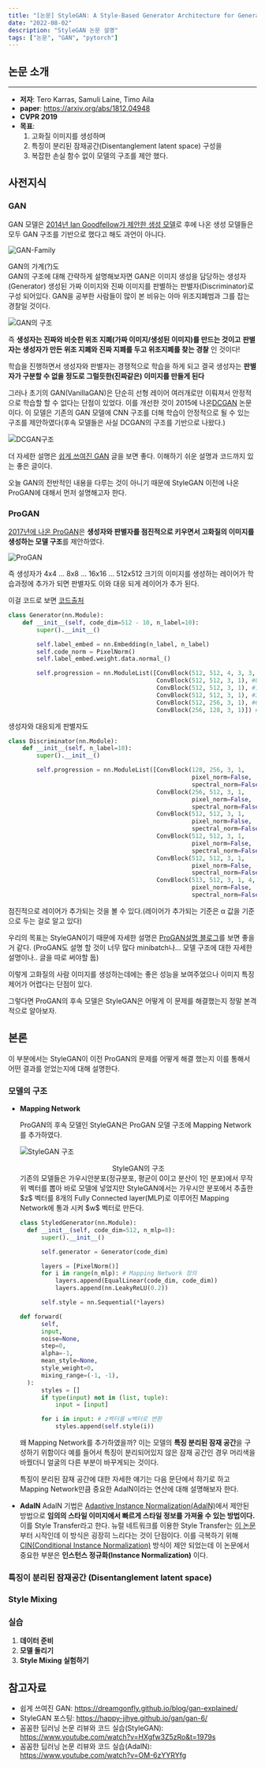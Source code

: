 ```yaml
---
title: "[논문] StyleGAN: A Style-Based Generator Architecture for Generative Adversarial Networks"
date: "2022-08-02"
description: "StyleGAN 논문 설명"
tags: ["논문", "GAN", "pytorch"]
---
```


## 논문 소개

---

- **저자**: Tero Karras, Samuli Laine, Timo Aila
- **paper**: https://arxiv.org/abs/1812.04948
- **CVPR 2019**
- **목표**:
  1. 고화질 이미지를 생성하며
  2. 특징이 분리된 잠재공간(Disentanglement latent space) 구성을
  3. 복잡한 손실 함수 없이 모델의 구조를 제안 했다.

## 사전지식

### GAN

GAN 모델은 [2014년 Ian Goodfellow가 제안한 생성 모델](!https://arxiv.org/abs/1406.2661)로 후에 나온 생성 모델들은 모두 GAN 구조를 기반으로 했다고 해도 과언이 아니다.

![GAN-Family](../../../src/images/StyleGAN/fig1_GAN-family.png)

<figcaption>GAN의 가계(?)도</figcaption>
GAN의 구조에 대해 간략하게 설명해보자면 GAN은 이미지 생성을 담당하는 생성자(Generator) 생성된 가짜 이미지와 진짜 이미지를 판별하는 판별자(Discriminator)로 구성 되어있다. GAN을 공부한 사람들이 많이 본 비유는 아마 위조지폐범과 그를 잡는 경찰일 것이다.

![GAN의 구조](../../../src/images/StyleGAN/fig2_GAN_structure.png)

즉 **생성자는 진짜와 비슷한 위조 지폐(가짜 이미지/생성된 이미지)를 만드는 것이고** **판별자는 생성자가 만든 위조 지폐와 진짜 지폐를 두고 위조지폐를 찾는 경찰** 인 것이다!

학습을 진행하면서 생성자와 판별자는 경쟁적으로 학습을 하게 되고 결국 생성자는 **판별자가 구분할 수 없을 정도로 그럴듯한(진짜같은) 이미지를 만들게 된다**

그러나 초기의 GAN(VanillaGAN)은 단순히 선형 레이어 여러개로만 이뤄져서 안정적으로 학습할 할 수 없다는 단점이 있었다. 이를 개선한 것이 2015에 나온[DCGAN](https://arxiv.org/abs/1511.06434) 논문이다. 이 모델은 기존의 GAN 모델에 CNN 구조를 더해 학습이 안정적으로 될 수 있는 구조를 제안하였다(후속 모델들은 사실 DCGAN의 구조를 기반으로 나왔다.)

![DCGAN구조](../../../src/images/StyleGAN/fig3_DCGAN.png)

더 자세한 설명은 [쉽게 쓰여진 GAN](https://dreamgonfly.github.io/blog/gan-explained/) 글을 보면 좋다. 이해하기 쉬운 설명과 코드까지 있는 좋은 글이다.

오늘 GAN의 전반적인 내용을 다루는 것이 아니기 때문에 StyleGAN 이전에 나온 ProGAN에 대해서 먼저 설명해고자 한다.

### ProGAN

[2017년에 나온 ProGAN](https://arxiv.org/abs/1710.10196)은 **생성자와 판별자를 점진적으로 키우면서 고화질의 이미지를 생성하는 모델 구조**를 제안하였다.

![ProGAN](../../../src/images/StyleGAN/fig4_ProGAN.PNG)

즉 생성자가 4x4 ... 8x8 ... 16x16 ... 512x512 크기의 이미지를 생성하는 레이어가 학습과정에 추가가 되면 판별자도 이와 대응 되게 레이어가 추가 된다.

이걸 코드로 보면 [코드출처](https://github.com/rosinality/progressive-gan-pytorch/blob/master/model.py)

```python
class Generator(nn.Module):
    def __init__(self, code_dim=512 - 10, n_label=10):
        super().__init__()

        self.label_embed = nn.Embedding(n_label, n_label)
        self.code_norm = PixelNorm()
        self.label_embed.weight.data.normal_()

        self.progression = nn.ModuleList([ConvBlock(512, 512, 4, 3, 3, 1), #4x4
                                          ConvBlock(512, 512, 3, 1), #8x8
                                          ConvBlock(512, 512, 3, 1), #16x16
                                          ConvBlock(512, 512, 3, 1), #32x32
                                          ConvBlock(512, 256, 3, 1), #64x64
                                          ConvBlock(256, 128, 3, 1)]) #128x128
```

생성자와 대응되게 판별자도

```python
class Discriminator(nn.Module):
    def __init__(self, n_label=10):
        super().__init__()

        self.progression = nn.ModuleList([ConvBlock(128, 256, 3, 1,
                                                    pixel_norm=False,
                                                    spectral_norm=False), # 4x4
                                          ConvBlock(256, 512, 3, 1,
                                                    pixel_norm=False,
                                                    spectral_norm=False), # 8x8
                                          ConvBlock(512, 512, 3, 1,
                                                    pixel_norm=False,
                                                    spectral_norm=False), # 16x16
                                          ConvBlock(512, 512, 3, 1,
                                                    pixel_norm=False,
                                                    spectral_norm=False), # 32x32
                                          ConvBlock(512, 512, 3, 1,
                                                    pixel_norm=False,
                                                    spectral_norm=False), # 64x64
                                          ConvBlock(513, 512, 3, 1, 4, 0,
                                                    pixel_norm=False,
                                                    spectral_norm=False)]) # 128x128
```

점진적으로 레이어가 추가되는 것을 볼 수 있다.(레이어가 추가되는 기준은 α 값을 기준으로 두는 걸로 알고 있다)

우리의 목표는 StyleGAN이기 때문에 자세한 설명은 [ProGAN설명 블로그](https://towardsdatascience.com/progan-how-nvidia-generated-images-of-unprecedented-quality-51c98ec2cbd2)를 보면 좋을거 같다. (ProGAN도 설명 할 것이 너무 많다 minibatch나... 모델 구조에 대한 자세한 설명이나.. 글을 따로 써야할 둡)

이렇게 고화질의 사람 이미지를 생성하는데에는 좋은 성능을 보여주었으나 이미지 특징 제어가 어렵다는 단점이 있다.

그렇다면 ProGAN의 후속 모델은 StyleGAN은 어떻게 이 문제를 해결했는지 정말 본격적으로 알아보자.

## 본론

이 부분에서는 StyleGAN이 이전 ProGAN의 문제를 어떻게 해결 했는지 이를 통해서 어떤 결과를 얻었는지에 대해 설명한다.

### 모델의 구조

- **Mapping Network**

  ProGAN의 후속 모델인 StyleGAN은 ProGAN 모델 구조에 Mapping Network를 추가하였다.

  ![StyleGAN 구조](../../../src/images/StyleGAN/fig5_StyleGAN_structure.PNG)
  <figcaption align="center">StyleGAN의 구조</figcaption>
  기존의 모델들은 가우시안분포(정규분포, 평균이 0이고 분산이 1인 분포)에서 무작위 벡터를 뽑아 바로 모델에 넣었지만 StyleGAN에서는 가우시안 분포에서 추출한 $z$ 벡터를 8개의 Fully Connected layer(MLP)로 이루어진 Mapping Network에 통과 시켜 $w$ 벡터로 만든다.

  ```python
  class StyledGenerator(nn.Module):
    def __init__(self, code_dim=512, n_mlp=8):
        super().__init__()

        self.generator = Generator(code_dim)

        layers = [PixelNorm()]
        for i in range(n_mlp): # Mapping Network 정의
            layers.append(EqualLinear(code_dim, code_dim))
            layers.append(nn.LeakyReLU(0.2))

        self.style = nn.Sequential(*layers)
  ```

  ```python
  def forward(
        self,
        input,
        noise=None,
        step=0,
        alpha=-1,
        mean_style=None,
        style_weight=0,
        mixing_range=(-1, -1),
    ):
        styles = []
        if type(input) not in (list, tuple):
            input = [input]

        for i in input: # z벡터를 w벡터로 변환
            styles.append(self.style(i))
  ```

  왜 Mapping Network를 추가하였을까? 이는 모델의 **특징 분리된 잠재 공간**을 구성하기 위함이다 예를 들어서 특징이 분리되어있지 않은 잠재 공간인 경우 머리색을 바꿨더니 얼굴의 다른 부분이 바꾸게되는 것이다.

  특징이 분리된 잠재 공간에 대한 자세한 얘기는 다음 문단에서 하기로 하고 Mapping Network만큼 중요한 AdalN이라는 연산에 대해 설명해보자 한다.

- **AdalN**
  AdalN 기법은 [Adaptive Instance Normalization(AdalN)](https://arxiv.org/abs/1703.06868v2)에서 제안된 방법으로 **임의의 스타일 이미지에서 빠르게 스타일 정보를 가져올 수 있는 방법이다.** 이를 Style Transfer라고 한다. 뉴럴 네트워크를 이용한 Style Transfer는 [이 논문](https://www.cv-foundation.org/openaccess/content_cvpr_2016/papers/Gatys_Image_Style_Transfer_CVPR_2016_paper.pdf)부터 시작인데 이 방식은 굉장히 느리다는 것이 단점이다. 이를 극복하기 위해 [CIN(Conditional Instance Normalization)](https://arxiv.org/abs/1610.07629v5) 방식이 제안 되었는데 이 논문에서 중요한 부분은 **인스턴스 정규화(Instance Normalization)** 이다.

### 특징이 분리된 잠재공간 (Disentanglement latent space)

### Style Mixing

### 실습

1. **데이터 준비**
2. **모델 돌리기**
3. **Style Mixing 실험하기**

## 참고자료

- 쉽게 쓰여진 GAN: https://dreamgonfly.github.io/blog/gan-explained/
- StyleGAN 포스팅: https://happy-jihye.github.io/gan/gan-6/
- 꼼꼼한 딥러닝 논문 리뷰와 코드 실습(StyleGAN): https://www.youtube.com/watch?v=HXgfw3Z5zRo&t=1979s
- 꼼꼼한 딥러닝 논문 리뷰와 코드 실습(AdalN): https://www.youtube.com/watch?v=OM-6zYYRYfg
